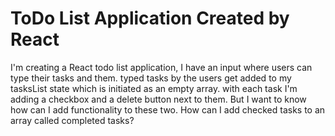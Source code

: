 # ToDo List Application Created by React

I'm creating a React todo list application, I have an input where users can type their tasks and them. 
typed tasks by the users get added to my tasksList state which is initiated as an empty array.
with each task I'm adding a checkbox and a delete button next to them. But I want to know how can I add functionality to these two.
How can I add checked tasks to an array called completed tasks?